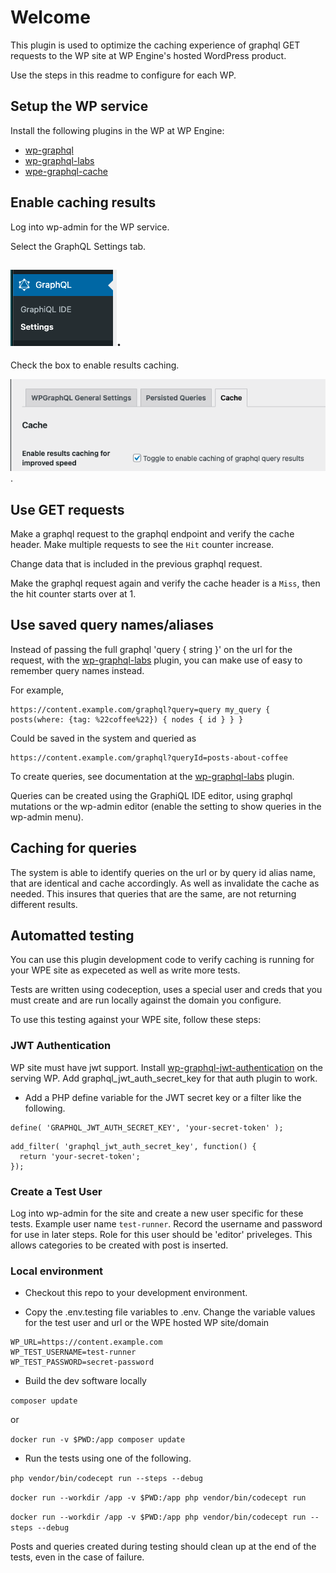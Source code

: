 # Welcome

This plugin is used to optimize the caching experience of graphql GET requests to the WP site at WP Engine's hosted WordPress product.

Use the steps in this readme to configure for each WP.

## Setup the WP service

Install the following plugins in the WP at WP Engine:

- [wp-graphql](https://github.com/wp-graphql/wp-graphql)
- [wp-graphql-labs](https://github.com/wp-graphql/wp-graphql-labs)
- [wpe-graphql-cache](https://github.com/wpengine/wpe-graphql-cache)

## Enable caching results

Log into wp-admin for the WP service.

Select the GraphQL Settings tab.

![Settings tab](./docs/images/wp-graphql-settings.png).
-
Check the box to enable results caching.

![The checkbox to enable the results cache](./docs/images/wp-graphql-labs-settings-cache.png).

## Use GET requests

Make a graphql request to the graphql endpoint and verify the cache header. Make multiple requests to see the `Hit` counter increase.

Change data that is included in the previous graphql request.

Make the graphql request again and verify the cache header is a `Miss`, then the hit counter starts over at 1.

## Use saved query names/aliases

Instead of passing the full graphql 'query { string }' on the url for the request, with the [wp-graphql-labs](https://github.com/wp-graphql/wp-graphql-labs) plugin, you can make use of easy to remember query names instead.

For example,

```
https://content.example.com/graphql?query=query my_query { posts(where: {tag: %22coffee%22}) { nodes { id } } }
```

Could be saved in the system and queried as

```
https://content.example.com/graphql?queryId=posts-about-coffee
```

To create queries, see documentation at the [wp-graphql-labs](https://github.com/wp-graphql/wp-graphql-labs/) plugin.

Queries can be created using the GraphiQL IDE editor, using graphql mutations or the wp-admin editor (enable the setting to show queries in the wp-admin menu).

## Caching for queries

The system is able to identify queries on the url or by query id alias name, that are identical and cache accordingly. As well as invalidate the cache as needed.  This insures that queries that are the same, are not returning different results.


## Automatted testing

You can use this plugin development code to verify caching is running for your WPE site as expeceted as well as write more tests.

Tests are written using codeception, uses a special user and creds that you must create and are run locally against the domain you configure.

To use this testing against your WPE site, follow these steps:

### JWT Authentication

WP site must have jwt support. Install [wp-graphql-jwt-authentication](https://github.com/wp-graphql/wp-graphql-jwt-authentication) on the serving WP. Add graphql_jwt_auth_secret_key for that auth plugin to work.

- Add a PHP define variable for the JWT secret key or a filter like the following.

```
define( 'GRAPHQL_JWT_AUTH_SECRET_KEY', 'your-secret-token' );
```

```
add_filter( 'graphql_jwt_auth_secret_key', function() {
  return 'your-secret-token';
});
```

### Create a Test User

Log into wp-admin for the site and create a new user specific for these tests. Example user name `test-runner`. Record the username and password for use in later steps.  Role for this user should be 'editor' priveleges. This allows categories to be created with post is inserted.

### Local environment

- Checkout this repo to your development environment.

- Copy the .env.testing file variables to .env. Change the variable values for the test user and url or the WPE hosted WP site/domain

```
WP_URL=https://content.example.com
WP_TEST_USERNAME=test-runner
WP_TEST_PASSWORD=secret-password
```

- Build the dev software locally

`composer update`

or

`docker run -v $PWD:/app composer update`

- Run the tests using one of the following.

`php vendor/bin/codecept run --steps --debug`

`docker run --workdir /app -v $PWD:/app php vendor/bin/codecept run`

`docker run --workdir /app -v $PWD:/app php vendor/bin/codecept run --steps --debug`

Posts and queries created during testing should clean up at the end of the tests, even in the case of failure.
